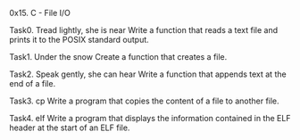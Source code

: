 0x15. C - File I/O

Task0. Tread lightly, she is near
Write a function that reads a text file and prints it to the POSIX standard output.

Task1. Under the snow
Create a function that creates a file.

Task2. Speak gently, she can hear
Write a function that appends text at the end of a file.

Task3. cp
Write a program that copies the content of a file to another file.

Task4. elf
Write a program that displays the information contained in the ELF header at the start of an ELF file.
